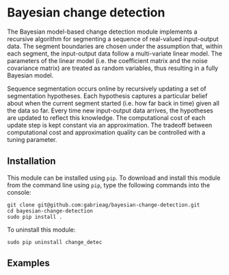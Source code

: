 Bayesian change detection
=========================

The Bayesian model-based change detection module implements a recursive algorithm for segmenting a sequence of real-valued input-output data. The segment boundaries are chosen under the assumption that, within each segment, the input-output data follow a multi-variate linear model. The parameters of the linear model (i.e. the coefficient matrix and the noise covariance matrix) are treated as random variables, thus resulting in a fully Bayesian model.

Sequence segmentation occurs online by recursively updating a set of segmentation hypotheses. Each hypothesis captures a particular belief about when the current segment started (i.e. how far back in time) given all the data so far. Every time new input-output data arrives, the hypotheses are updated to reflect this knowledge. The computational cost of each update step is kept constant via an approximation. The tradeoff between computational cost and approximation quality can be controlled with a tuning parameter.

Installation
------------

This module can be installed using `pip`. To download and install this module from the command line using `pip`, type the following commands into the console:
```
git clone git@github.com:gabrieag/bayesian-change-detection.git
cd bayesian-change-detection
sudo pip install .
```
To uninstall this module:
```
sudo pip uninstall change_detec
```

Examples
--------
